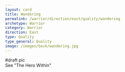 ```yaml
---
layout: card
title: Wandering
permalink: /warrior/direction/east/quality/wandering
archetype: Warrior
category: Warrior
direction: East
type: Quality
type_general: Quality
image: /images/back/wandering.jpg
---
```

#draft pic  
See "The Hero Within"

